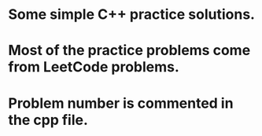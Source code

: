 # Some simple C++ practice solutions.
# Most of the practice problems come from LeetCode problems.
# Problem number is commented in the cpp file.
